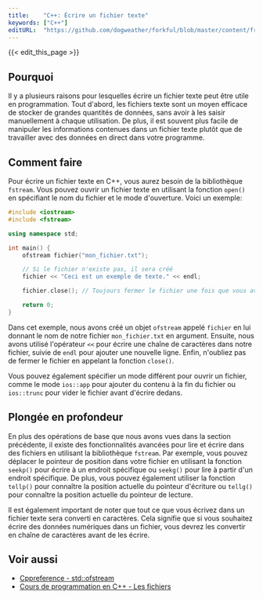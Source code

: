 ```yaml
---
title:    "C++: Écrire un fichier texte"
keywords: ["C++"]
editURL:  "https://github.com/dogweather/forkful/blob/master/content/fr/cpp/writing-a-text-file.md"
---
```


{{< edit_this_page >}}

## Pourquoi

Il y a plusieurs raisons pour lesquelles écrire un fichier texte peut être utile en programmation. Tout d'abord, les fichiers texte sont un moyen efficace de stocker de grandes quantités de données, sans avoir à les saisir manuellement à chaque utilisation. De plus, il est souvent plus facile de manipuler les informations contenues dans un fichier texte plutôt que de travailler avec des données en direct dans votre programme.

## Comment faire

Pour écrire un fichier texte en C++, vous aurez besoin de la bibliothèque `fstream`. Vous pouvez ouvrir un fichier texte en utilisant la fonction `open()` en spécifiant le nom du fichier et le mode d'ouverture. Voici un exemple:

```C++
#include <iostream>
#include <fstream>

using namespace std;

int main() {
    ofstream fichier("mon_fichier.txt");

    // Si le fichier n'existe pas, il sera créé
    fichier << "Ceci est un exemple de texte." << endl;

    fichier.close(); // Toujours fermer le fichier une fois que vous avez fini de l'utiliser

    return 0;
}
```

Dans cet exemple, nous avons créé un objet `ofstream` appelé `fichier` en lui donnant le nom de notre fichier `mon_fichier.txt` en argument. Ensuite, nous avons utilisé l'opérateur `<<` pour écrire une chaîne de caractères dans notre fichier, suivie de `endl` pour ajouter une nouvelle ligne. Enfin, n'oubliez pas de fermer le fichier en appelant la fonction `close()`.

Vous pouvez également spécifier un mode différent pour ouvrir un fichier, comme le mode `ios::app` pour ajouter du contenu à la fin du fichier ou `ios::trunc` pour vider le fichier avant d'écrire dedans.

## Plongée en profondeur

En plus des opérations de base que nous avons vues dans la section précédente, il existe des fonctionnalités avancées pour lire et écrire dans des fichiers en utilisant la bibliothèque `fstream`. Par exemple, vous pouvez déplacer le pointeur de position dans votre fichier en utilisant la fonction `seekp()` pour écrire à un endroit spécifique ou `seekg()` pour lire à partir d'un endroit spécifique. De plus, vous pouvez également utiliser la fonction `tellp()` pour connaître la position actuelle du pointeur d'écriture ou `tellg()` pour connaître la position actuelle du pointeur de lecture.

Il est également important de noter que tout ce que vous écrivez dans un fichier texte sera converti en caractères. Cela signifie que si vous souhaitez écrire des données numériques dans un fichier, vous devrez les convertir en chaîne de caractères avant de les écrire.

## Voir aussi

- [Cppreference - std::ofstream](https://en.cppreference.com/w/cpp/io/basic_ofstream)
- [Cours de programmation en C++ - Les fichiers](https://www.cplusplus.com/doc/tutorial/files/)